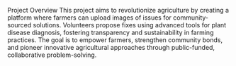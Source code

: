 Project Overview
This project aims to revolutionize agriculture by creating a platform where farmers can upload images of issues for community-sourced solutions. Volunteers propose fixes using advanced tools for plant disease diagnosis, fostering transparency and sustainability in farming practices. The goal is to empower farmers, strengthen community bonds, and pioneer innovative agricultural approaches through public-funded, collaborative problem-solving.
